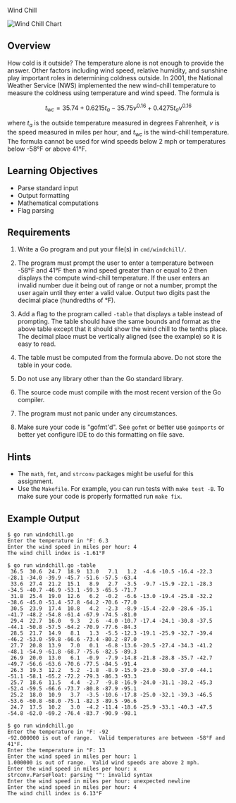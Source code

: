  Wind Chill

![Wind Chill Chart](https://www.weather.gov/images/ama/Wind_Chill/windchill.gif)

## Overview

How cold is it outside? The temperature alone is not enough to provide the answer. Other factors including wind speed, relative humidity, and sunshine play important roles in determining coldness outside. In 2001, the National Weather Service (NWS) implemented the new wind-chill temperature to measure the coldness using temperature and wind speed. The formula is

$$
t_{wc} = 35.74 + 0.6215t_a - 35.75v^{0.16} + 0.4275t_a v^{0.16}
$$

where $t_a$ is the outside temperature measured in degrees Fahrenheit, $v$ is the speed measured in miles per hour, and $t_{wc}$ is the wind-chill temperature. The formula cannot be used for wind speeds below 2 mph or temperatures below -58°F or above 41°F.

## Learning Objectives

- Parse standard input
- Output formatting
- Mathematical computations
- Flag parsing

## Requirements

1. Write a Go program and put your file(s) in `cmd/windchill/`.

1. The program must prompt the user to enter a temperature between -58°F  and 41°F then a wind speed greater than or equal to 2 then displays the compute wind-chill temperature.  If the user enters an invalid number due it being out of range or not a number, prompt the user again until they enter a valid value.  Output two digits past the decimal place (hundredths of °F).

1. Add a flag to the program called `-table` that displays a table instead of prompting.  The table should have the same bounds and format as the above table except that it should show the wind chill to the tenths place.  The decimal place must be vertically aligned (see the example) so it is easy to read.

1. The table must be computed from the formula above.  Do not store the table in your code.

1. Do not use any library other than the Go standard library.

1. The source code must compile with the most recent version of the Go compiler.

1. The program must not panic under any circumstances.

1. Make sure your code is "gofmt'd".  See `gofmt` or better use `goimports` or better yet configure IDE to do this formatting on file save.

## Hints

- The `math`, `fmt`, and `strconv` packages might be useful for this assignment.
- Use the `Makefile`.  For example, you can run tests with `make test -B`.  To make sure your code is properly formatted run `make fix`.

## Example Output

```shell
$ go run windchill.go
Enter the temperature in °F: 6.3
Enter the wind speed in miles per hour: 4  
The wind chill index is -1.61°F

$ go run windchill.go -table
 36.5  30.6  24.7  18.9  13.0   7.1   1.2  -4.6 -10.5 -16.4 -22.3 -28.1 -34.0 -39.9 -45.7 -51.6 -57.5 -63.4 
 33.6  27.4  21.2  15.1   8.9   2.7  -3.5  -9.7 -15.9 -22.1 -28.3 -34.5 -40.7 -46.9 -53.1 -59.3 -65.5 -71.7 
 31.8  25.4  19.0  12.6   6.2  -0.2  -6.6 -13.0 -19.4 -25.8 -32.2 -38.6 -45.0 -51.4 -57.8 -64.2 -70.6 -77.0 
 30.5  23.9  17.4  10.8   4.2  -2.3  -8.9 -15.4 -22.0 -28.6 -35.1 -41.7 -48.2 -54.8 -61.4 -67.9 -74.5 -81.0 
 29.4  22.7  16.0   9.3   2.6  -4.0 -10.7 -17.4 -24.1 -30.8 -37.5 -44.1 -50.8 -57.5 -64.2 -70.9 -77.6 -84.3 
 28.5  21.7  14.9   8.1   1.3  -5.5 -12.3 -19.1 -25.9 -32.7 -39.4 -46.2 -53.0 -59.8 -66.6 -73.4 -80.2 -87.0 
 27.7  20.8  13.9   7.0   0.1  -6.8 -13.6 -20.5 -27.4 -34.3 -41.2 -48.1 -54.9 -61.8 -68.7 -75.6 -82.5 -89.3 
 26.9  20.0  13.0   6.1  -0.9  -7.9 -14.8 -21.8 -28.8 -35.7 -42.7 -49.7 -56.6 -63.6 -70.6 -77.5 -84.5 -91.4 
 26.3  19.3  12.2   5.2  -1.8  -8.9 -15.9 -23.0 -30.0 -37.0 -44.1 -51.1 -58.1 -65.2 -72.2 -79.3 -86.3 -93.3 
 25.7  18.6  11.5   4.4  -2.7  -9.8 -16.9 -24.0 -31.1 -38.2 -45.3 -52.4 -59.5 -66.6 -73.7 -80.8 -87.9 -95.1 
 25.2  18.0  10.9   3.7  -3.5 -10.6 -17.8 -25.0 -32.1 -39.3 -46.5 -53.6 -60.8 -68.0 -75.1 -82.3 -89.5 -96.6 
 24.7  17.5  10.2   3.0  -4.2 -11.4 -18.6 -25.9 -33.1 -40.3 -47.5 -54.8 -62.0 -69.2 -76.4 -83.7 -90.9 -98.1

$ go run windchill.go
Enter the temperature in °F: -92
-92.000000 is out of range.  Valid temperatures are between -58°F and 41°F.
Enter the temperature in °F: 13
Enter the wind speed in miles per hour: 1
1.000000 is out of range.  Valid wind speeds are above 2 mph.
Enter the wind speed in miles per hour: x
strconv.ParseFloat: parsing "": invalid syntax
Enter the wind speed in miles per hour: unexpected newline
Enter the wind speed in miles per hour: 4
The wind chill index is 6.13°F 
```


